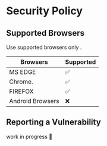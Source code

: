 # Security Policy

## Supported Browsers

Use supported browsers only  .

| Browsers | Supported          |
| ------- | ------------------ |
| MS EDGE   | :white_check_mark: |
| Chrome.   | :white_check_mark:                |
| FIREFOX   | :white_check_mark: |
| Android Browsers    | :x:                |

## Reporting a Vulnerability

work in progress 🚧
